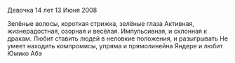 Девочка 14 лет 
13 Июня 2008

Зелёные волосы, короткая стрижка, зелёные глаза
Активная, жизнерадостная, озорная и весёлая.
Импульсивная, и склонная к дракам. Любит ставить людей в неловкие положения, и разыгрывать
Не умеет находить компромисы, упряма и прямолинейна
Яндере и любит Юмико Абэ
